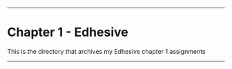 
***

# Chapter 1 - Edhesive

This is the directory that archives my Edhesive chapter 1 assignments

***
